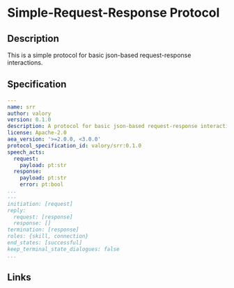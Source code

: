 # Simple-Request-Response Protocol

## Description

This is a simple protocol for basic json-based request-response interactions.

## Specification

```yaml
---
name: srr
author: valory
version: 0.1.0
description: A protocol for basic json-based request-response interactions.
license: Apache-2.0
aea_version: '>=2.0.0, <3.0.0'
protocol_specification_id: valory/srr:0.1.0
speech_acts:
  request:
    payload: pt:str
  response:
    payload: pt:str
    error: pt:bool
...
---
initiation: [request]
reply:
  request: [response]
  response: []
termination: [response]
roles: {skill, connection}
end_states: [successful]
keep_terminal_state_dialogues: false
...
```

## Links


